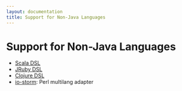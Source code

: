 ```yaml
---
layout: documentation
title: Support for Non-Java Languages
---
```

<!--Content Begin-->
<div class="content">
	<div class="container-fluid">
    	<div class="row">
        	<div class="col-md-12">
            	<h1 class="page-title">Support for Non-Java Languages</h1>
            </div>
        </div>
        <div class="row">
            <div class="col-md-4">
            	<ul>
				<li><a href="https://github.com/velvia/ScalaStorm">Scala DSL</a></li>
				<li><a href="https://github.com/colinsurprenant/storm-jruby">JRuby DSL</a></li>
				<li><a href="clojure-dsl.html">Clojure DSL</a></li>
				<li><a href="https://github.com/gphat/io-storm">io-storm</a>: Perl multilang adapter</li>
				</ul>
            </div>
        </div>
    </div>
</div>